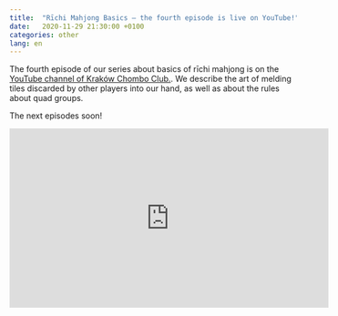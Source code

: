 ```yaml
---
title:  "Rīchi Mahjong Basics — the fourth episode is live on YouTube!"
date:   2020-11-29 21:30:00 +0100
categories: other
lang: en
---
```


The fourth episode of our series about basics of rīchi mahjong is on the
[YouTube channel of Kraków Chombo Club.](https://www.youtube.com/channel/UCCsyYLtIHOPfZtL1o-iNzNA).
We describe the art of melding tiles discarded by other players into our hand, as well as about the rules about quad groups.

The next episodes soon!

<iframe width="560" height="315" src="https://www.youtube.com/embed/x2f0GlDigkY" frameborder="0" allow="accelerometer; autoplay; encrypted-media; gyroscope; picture-in-picture" allowfullscreen></iframe>
